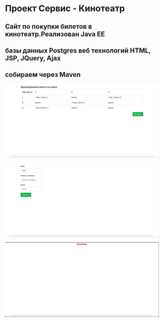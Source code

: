 # Проект Сервис - Кинотеатр
## Cайт по покупки билетов в кинотеатр.Реализован Java EE 
## базы данных Postgres веб технологий HTML, JSP, JQuery, Ajax
## собираем через Maven


![ScreenShot](images/snapshot1.png)

![ScreenShot](images/snapshot2.png)

![ScreenShot](images/sna2.png)